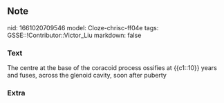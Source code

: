 ## Note
nid: 1661020709546
model: Cloze-chrisc-ff04e
tags: GSSE::!Contributor::Victor_Liu
markdown: false

### Text
The centre at the base of the coracoid process ossifies at {{c1::10}} years and fuses, across the glenoid cavity, soon after puberty

### Extra

